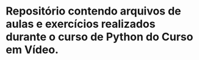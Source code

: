 # Repositório contendo arquivos de aulas e exercícios realizados durante o curso de Python do Curso em Vídeo.
